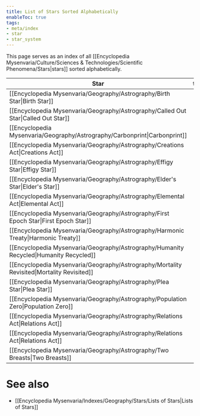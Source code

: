 ```yaml
---
title: List of Stars Sorted Alphabetically
enableToc: true
tags:
- meta/index
- star
- star_system
---
```


This page serves as an index of all [[Encyclopedia Mysenvaria/Culture/Sciences & Technologies/Scientific Phenomena/Stars|stars]] sorted alphabetically.

| Star                                                                                       | test |
| ------------------------------------------------------------------------------------------ | ---- |
| [[Encyclopedia Mysenvaria/Geography/Astrography/Birth Star\|Birth Star]]                   |      |
| [[Encyclopedia Mysenvaria/Geography/Astrography/Called Out Star\|Called Out Star]]         |      |
| [[Encyclopedia Mysenvaria/Geography/Astrography/Carbonprint\|Carbonprint]]                 |      |
| [[Encyclopedia Mysenvaria/Geography/Astrography/Creations Act\|Creations Act]]             |      |
| [[Encyclopedia Mysenvaria/Geography/Astrography/Effigy Star\|Effigy Star]]                 |      |
| [[Encyclopedia Mysenvaria/Geography/Astrography/Elder's Star\|Elder's Star]]               |      |
| [[Encyclopedia Mysenvaria/Geography/Astrography/Elemental Act\|Elemental Act]]             |      |
| [[Encyclopedia Mysenvaria/Geography/Astrography/First Epoch Star\|First Epoch Star]]       |      |
| [[Encyclopedia Mysenvaria/Geography/Astrography/Harmonic Treaty\|Harmonic Treaty]]         |      |
| [[Encyclopedia Mysenvaria/Geography/Astrography/Humanity Recycled\|Humanity Recycled]]     |      |
| [[Encyclopedia Mysenvaria/Geography/Astrography/Mortality Revisited\|Mortality Revisited]] |      |
| [[Encyclopedia Mysenvaria/Geography/Astrography/Plea Star\|Plea Star]]                     |      |
| [[Encyclopedia Mysenvaria/Geography/Astrography/Population Zero\|Population Zero]]         |      |
| [[Encyclopedia Mysenvaria/Geography/Astrography/Relations Act\|Relations Act]]             |      |
| [[Encyclopedia Mysenvaria/Geography/Astrography/Relations Act\|Relations Act]]             |      |
| [[Encyclopedia Mysenvaria/Geography/Astrography/Two Breasts\|Two Breasts]]                 |      |

# See also
- [[Encyclopedia Mysenvaria/Indexes/Geography/Stars/Lists of Stars|Lists of Stars]]

